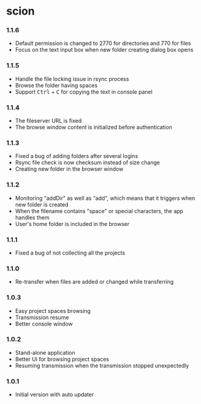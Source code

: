 # scion
### 1.1.6
* Default permission is changed to 2770 for directories and 770 for files
* Focus on the text input box when new folder creating dialog box opens

### 1.1.5
* Handle the file locking issue in rsync process
* Browse the folder having spaces
* Support <kbd>Ctrl</kbd> + <kbd>C</kbd> for copying the text in console panel

### 1.1.4
* The fileserver URL is fixed
* The browse window content is initialized before authentication

### 1.1.3
* Fixed a bug of adding folders after several logins
* Rsync file check is now checksum instead of size change
* Creating new folder in the browser window

### 1.1.2
* Monitoring "addDir" as well as "add", which means that it triggers when new folder is created
* When the filename contains "space" or special characters, the app handles them
* User's home folder is included in the browser

### 1.1.1
* Fixed a bug of not collecting all the projects

### 1.1.0
* Re-transfer when files are added or changed while transferring

### 1.0.3
* Easy project spaces browsing
* Transmission resume
* Better console window

### 1.0.2
* Stand-alone application
* Better UI for browsing project spaces
* Resuming transmission when the transmission stopped unexpectedly

### 1.0.1
* Initial version with auto updater
